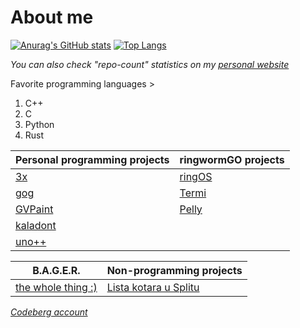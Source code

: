 # About me
[![Anurag's GitHub stats](https://github-readme-stats-git-master-andrej123456789s-projects.vercel.app/api?username=Andrej123456789&theme=gruvbox&include_all_commits=true&show=reviews)](https://github.com/anuraghazra/github-readme-stats)
[![Top Langs](https://github-readme-stats.vercel.app/api/top-langs/?username=Andrej123456789&theme=monokai&layout=compact&langs_count=5&size_weight=1&count_weight=0)](https://github.com/anuraghazra/github-readme-stats)

*You can also check "repo-count" statistics on my [personal website](https://andrej123456789.github.io/)*
      
Favorite programming languages >
   1. C++
   2. C
   3. Python
   4. Rust

| Personal programming projects                           | ringwormGO projects                                         |
| ------------------------------------------------------- | ----------------------------------------------------------- |
| [3x](https://github.com/Andrej123456789/3x)             | [ringOS](https://github.com/ringwormGO-organization/ringOS) |
| [gog](https://github.com/Andrej123456789/gog)           | [Termi](https://github.com/ringwormGO-organization/Termi)   |
| [GVPaint](https://github.com/Andrej123456789/GVPaint)   | [Pelly](https://github.com/ringwormGO-organization/Pelly)   |
| [kaladont](https://github.com/Andrej123456789/kaladont) |                                                             |
| [uno++](https://github.com/Andrej123456789/uno_pp)      |                                                             |

| B.A.G.E.R.                                             | Non-programming projects                                                       |
| ------------------------------------------------------ | ------------------------------------------------------------------------------ |
| [the whole thing :)](https://github.com/bager-project) | [Lista kotara u Splitu](https://github.com/Andrej123456789/lista_kotara_split) |

*[Codeberg account](https://codeberg.org/Andrej123456789)*
